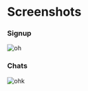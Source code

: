 # Screenshots
### Signup
![oh](https://i.imgur.com/ZeGCxPY.jpeg)
### Chats
![ohk](https://i.imgur.com/t3P2SKM.jpeg)
